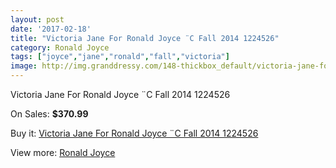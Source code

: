 ```yaml
---
layout: post
date: '2017-02-18'
title: "Victoria Jane For Ronald Joyce ¨C Fall 2014 1224526"
category: Ronald Joyce
tags: ["joyce","jane","ronald","fall","victoria"]
image: http://img.granddressy.com/148-thickbox_default/victoria-jane-for-ronald-joyce-c-fall-2014-1224526.jpg
---
```

Victoria Jane For Ronald Joyce ¨C Fall 2014 1224526

On Sales: **$370.99**
<a href="https://www.granddressy.com/en/ronald-joyce/114-victoria-jane-for-ronald-joyce-c-fall-2014-1224526.html"><amp-img layout="responsive" width="600" height="600" src="//img.granddressy.com/148-thickbox_default/victoria-jane-for-ronald-joyce-c-fall-2014-1224526.jpg" alt="Victoria Jane For Ronald Joyce ¨C Fall 2014 1224526 0" /></a>
<a href="https://www.granddressy.com/en/ronald-joyce/114-victoria-jane-for-ronald-joyce-c-fall-2014-1224526.html"><amp-img layout="responsive" width="600" height="600" src="//img.granddressy.com/149-thickbox_default/victoria-jane-for-ronald-joyce-c-fall-2014-1224526.jpg" alt="Victoria Jane For Ronald Joyce ¨C Fall 2014 1224526 1" /></a>

Buy it: [Victoria Jane For Ronald Joyce ¨C Fall 2014 1224526](https://www.granddressy.com/en/ronald-joyce/114-victoria-jane-for-ronald-joyce-c-fall-2014-1224526.html "Victoria Jane For Ronald Joyce ¨C Fall 2014 1224526")

View more: [Ronald Joyce](https://www.granddressy.com/en/6-ronald-joyce "Ronald Joyce")